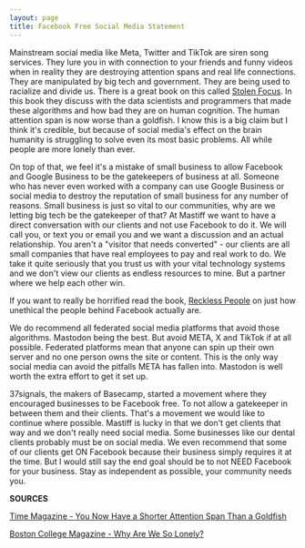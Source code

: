 ```yaml
---
layout: page
title: Facebook Free Social Media Statement
---
```

Mainstream social media like Meta, Twitter and TikTok are siren song services. They lure you in with connection to your friends and funny videos when in reality they are destroying attention spans and real life connections. They are manipulated by big tech and government. They are being used to racialize and divide us. There is a great book on this called [Stolen Focus](https://bookshop.org/p/books/stolen-focus-why-you-can-t-pay-attention-and-how-to-think-deeply-again-johann-hari/16895371?ean=9780593138533&next=t). In this book they discuss with the data scientists and programmers that made these algorithms and how bad they are on human cognition. The human attention span is now worse than a goldfish. I know this is a big claim but I think it's credible, but because of social media's effect on the brain humanity is struggling to solve even its most basic problems. All while people are more lonely than ever. 

On top of that, we feel it's a mistake of small business to allow Facebook and Google Business to be the gatekeepers of business at all. Someone who has never even worked with a company can use Google Business or social media to destroy the reputation of small business for any number of reasons. Small business is just so vital to our communities, why are we letting big tech be the gatekeeper of that? At Mastiff we want to have a direct conversation with our clients and not use Facebook to do it. We will call you, or text you or email you and we want a discussion and an actual relationship. You aren't a "visitor that needs converted" - our clients are all small companies that have real employees to pay and real work to do. We take it quite seriously that you trust us with your vital technology systems and we don't view our clients as endless resources to mine. But a partner where we help each other win.

If you want to really be horrified read the book, [Reckless People](https://bookshop.org/p/books/reckless-people-a-tale-of-ambition-betrayal-and-the-cost-of-success/8532a8538082d798?ean=9798314556535&next=t) on just how unethical the people behind Facebook actually are.

We do recommend all federated social media platforms that avoid those algorithms. Mastodon being the best. But avoid META, X and TikTok if at all possible. Federated platforms mean that anyone can spin up their own server and no one person owns the site or content. This is the only way social media can avoid the pitfalls META has fallen into. Mastodon is well worth the extra effort to get it set up.

37signals, the makers of Basecamp, started a movement where they encouraged businesses to be Facebook free. To not allow a gatekeeper in between them and their clients. That's a movement we would like to continue where possible. Mastiff is lucky in that we don't get clients that way and we don't really need social media. Some businesses like our dental clients probably must be on social media. We even recommend that some of our clients get ON Facebook because their business simply requires it at the time. But I would still say the end goal should be to not NEED Facebook for your business. Stay as independent as possible, your community needs you.

**SOURCES**

[Time Magazine - You Now Have a Shorter Attention Span Than a Goldfish](https://time.com/3858309/attention-spans-goldfish/)

[Boston College Magazine - Why Are We So Lonely?](https://www.bc.edu/bc-web/sites/bc-magazine/winter-2024-issue/features/why-are-we-so-lonely-.html)
